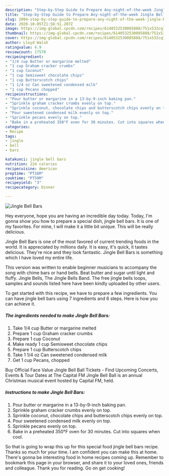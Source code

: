 ```yaml
---
description: "Step-by-Step Guide to Prepare Any-night-of-the-week Jingle Bell Bars"
title: "Step-by-Step Guide to Prepare Any-night-of-the-week Jingle Bell Bars"
slug: 2094-step-by-step-guide-to-prepare-any-night-of-the-week-jingle-bell-bars
date: 2020-10-05T21:58:51.207Z
image: https://img-global.cpcdn.com/recipes/6140532530085888/751x532cq70/jingle-bell-bars-recipe-main-photo.jpg
thumbnail: https://img-global.cpcdn.com/recipes/6140532530085888/751x532cq70/jingle-bell-bars-recipe-main-photo.jpg
cover: https://img-global.cpcdn.com/recipes/6140532530085888/751x532cq70/jingle-bell-bars-recipe-main-photo.jpg
author: Lloyd Walsh
ratingvalue: 4.9
reviewcount: 17570
recipeingredient:
- "1/4 cup Butter or margarine melted"
- "1 cup Graham cracker crumbs"
- "1 cup Coconut"
- "1 cup Semisweet chocolate chips"
- "1 cup Butterscotch chips"
- "1 1/4 oz Can sweetened condensed milk"
- "1 cup Pecans chopped"
recipeinstructions:
- "Pour butter or margarine in a 13-by-9-inch baking pan."
- "Sprinkle graham cracker crumbs evenly on top."
- "Sprinkle coconut, chocolate chips and butterscotch chips evenly on top."
- "Pour sweetened condensed milk evenly on top."
- "Sprinkle pecans evenly on top."
- "Bake in a preheated 350°F oven for 30 minutes. Cut into squares when cool."
categories:
- Recipe
tags:
- jingle
- bell
- bars

katakunci: jingle bell bars 
nutrition: 224 calories
recipecuisine: American
preptime: "PT16M"
cooktime: "PT59M"
recipeyield: "3"
recipecategory: Dinner

---
```



![Jingle Bell Bars](https://img-global.cpcdn.com/recipes/6140532530085888/751x532cq70/jingle-bell-bars-recipe-main-photo.jpg)

Hey everyone, hope you are having an incredible day today. Today, I'm gonna show you how to prepare a special dish, jingle bell bars. It is one of my favorites. For mine, I will make it a little bit unique. This will be really delicious.

Jingle Bell Bars is one of the most favored of current trending foods in the world. It is appreciated by millions daily. It is easy, it's quick, it tastes delicious. They're nice and they look fantastic. Jingle Bell Bars is something which I have loved my entire life.

This version was written to enable beginner musicians to accompany the song with chime bars or hand bells. Beat butter and sugar until light and fluffy. Jingle Bells, The Jingle Bells Band. The free jingle bells loops, samples and sounds listed here have been kindly uploaded by other users.


To get started with this recipe, we have to prepare a few ingredients. You can have jingle bell bars using 7 ingredients and 6 steps. Here is how you can achieve it.

<!--inarticleads1-->

##### The ingredients needed to make Jingle Bell Bars:

1. Take 1/4 cup Butter or margarine melted
1. Prepare 1 cup Graham cracker crumbs
1. Prepare 1 cup Coconut
1. Make ready 1 cup Semisweet chocolate chips
1. Prepare 1 cup Butterscotch chips
1. Take 1 1/4 oz Can sweetened condensed milk
1. Get 1 cup Pecans, chopped


Buy Official Face Value Jingle Bell Ball Tickets - Find Upcoming Concerts, Events &amp; Tour Dates at The Capital FM Jingle Bell Ball is an annual Christmas musical event hosted by Capital FM, held. 

<!--inarticleads2-->

##### Instructions to make Jingle Bell Bars:

1. Pour butter or margarine in a 13-by-9-inch baking pan.
1. Sprinkle graham cracker crumbs evenly on top.
1. Sprinkle coconut, chocolate chips and butterscotch chips evenly on top.
1. Pour sweetened condensed milk evenly on top.
1. Sprinkle pecans evenly on top.
1. Bake in a preheated 350°F oven for 30 minutes. Cut into squares when cool.




So that is going to wrap this up for this special food jingle bell bars recipe. Thanks so much for your time. I am confident you can make this at home. There's gonna be interesting food in home recipes coming up. Remember to bookmark this page in your browser, and share it to your loved ones, friends and colleague. Thank you for reading. Go on get cooking!
